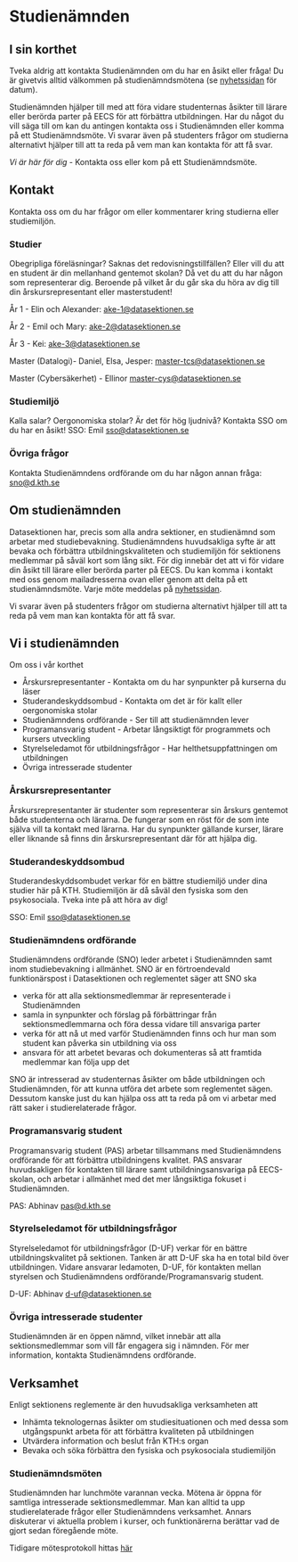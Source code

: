 # Studienämnden

## I sin korthet

Tveka aldrig att kontakta Studienämnden om du har en åsikt eller fråga!
Du är givetvis alltid välkommen på studienämndsmötena (se [nyhetssidan](/nyheter) för datum).

Studienämnden hjälper till med att föra vidare studenternas åsikter till lärare eller berörda parter på EECS för att förbättra utbildningen. Har du något du vill säga till om kan du antingen kontakta oss i Studienämnden eller komma på ett Studienämndsmöte. Vi svarar även på studenters frågor om studierna alternativt hjälper till att ta reda på vem man kan kontakta för att få svar.

*Vi är här för dig* - Kontakta oss eller kom på ett Studienämndsmöte.

## Kontakt

Kontakta oss om du har frågor om eller kommentarer kring studierna eller studiemiljön.

### Studier

Obegripliga föreläsningar? Saknas det redovisningstillfällen? Eller vill du att en student är din mellanhand gentemot skolan? Då vet du att du har någon som representerar dig. Beroende på vilket år du går ska du höra av dig till din årskursrepresentant eller masterstudent!

År 1 - Elin och Alexander: [ake-1@datasektionen.se](mailto:ake-1@datasektionen.se)

År 2 - Emil och Mary: [ake-2@datasektionen.se](mailto:ake-2@datasektionen.se)

År 3 - Kei: [ake-3@datasektionen.se](mailto:ake-3@datasektionen.se)

Master (Datalogi)- Daniel, Elsa, Jesper: [master-tcs@datasektionen.se](mailto:master-tcs@datasektionen.se)

Master (Cybersäkerhet) - Ellinor [master-cys@datasektionen.se](mailto:master-cys@datasektionen.se)


### Studiemiljö

Kalla salar? Oergonomiska stolar? Är det för hög ljudnivå? Kontakta SSO om du har en åsikt!
SSO: Emil [sso@datasektionen.se](mailto:sso@datasektionen.se)

### Övriga frågor

Kontakta Studienämndens ordförande om du har någon annan fråga: [sno@d.kth.se](mailto:sno@datasektionen.se)

## Om studienämnden

Datasektionen har, precis som alla andra sektioner, en studienämnd som arbetar med studiebevakning. Studienämndens huvudsakliga syfte är att bevaka och förbättra utbildningskvaliteten och studiemiljön för sektionens medlemmar på såväl kort som lång sikt.
För dig innebär det att vi för vidare din åsikt till lärare eller berörda parter på EECS. Du kan komma i kontakt med oss genom mailadresserna ovan eller genom att delta på ett studienämndsmöte. Varje möte meddelas på [nyhetssidan](/nyheter).

Vi svarar även på studenters frågor om studierna alternativt hjälper till att ta reda på vem man kan kontakta för att få svar.

## Vi i studienämnden

Om oss i vår korthet

* Årskursrepresentanter - Kontakta om du har synpunkter på kurserna du läser
* Studerandeskyddsombud - Kontakta om det är för kallt eller oergonomiska stolar
* Studienämndens ordförande - Ser till att studienämnden lever
* Programansvarig student - Arbetar långsiktigt för programmets och kursers utveckling
* Styrelseledamot för utbildningsfrågor - Har helthetsuppfattningen om utbildningen
* Övriga intresserade studenter

### Årskursrepresentanter
Årskursrepresentanter är studenter som representerar sin årskurs gentemot både studenterna och lärarna. De fungerar som en röst för de som inte själva vill ta kontakt med lärarna. Har du synpunkter gällande kurser, lärare eller liknande så finns din årskursrepresentant där för att hjälpa dig.

### Studerandeskyddsombud
Studerandeskyddsombudet verkar för en bättre studiemiljö under dina studier här på KTH. Studiemiljön är då såväl den fysiska som den psykosociala. Tveka inte på att höra av dig!

SSO: Emil [sso@datasektionen.se](mailto:sso@datasektionen.se)

### Studienämndens ordförande
Studienämndens ordförande (SNO) leder arbetet i Studienämnden samt inom studiebevakning i allmänhet. SNO är en förtroendevald funktionärspost i Datasektionen och reglementet säger att SNO ska

* verka för att alla sektionsmedlemmar är representerade i Studienämnden
* samla in synpunkter och förslag på förbättringar från sektionsmedlemmarna och föra dessa vidare till ansvariga parter
* verka för att nå ut med varför Studienämnden finns och hur man som student kan påverka sin utbildning via oss
* ansvara för att arbetet bevaras och dokumenteras så att framtida medlemmar kan följa upp det

SNO är intresserad av studenternas åsikter om både utbildningen och Studienämnden, för att kunna utföra det arbete som reglementet sägen. Dessutom kanske just du kan hjälpa oss att ta reda på om vi arbetar med rätt saker i studierelaterade frågor.

### Programansvarig student
Programansvarig student (PAS) arbetar tillsammans med Studienämndens ordförande för att förbättra utbildningens kvalitet. PAS ansvarar huvudsakligen för kontakten till lärare samt utbildningsansvariga på EECS-skolan, och arbetar i allmänhet med det mer långsiktiga fokuset i Studienämnden.

PAS: Abhinav [pas@d.kth.se](mailto:pas@datasektionen.se)

### Styrelseledamot för utbildningsfrågor
Styrelseledamot för utbildningsfrågor (D-UF) verkar för en bättre utbildningskvalitet på sektionen. Tanken är att D-UF ska ha en total bild över utbildningen. Vidare ansvarar ledamoten, D-UF, för kontakten mellan styrelsen och Studienämndens ordförande/Programansvarig student.

D-UF: Abhinav [d-uf@datasektionen.se](mailto:d-uf@datasektionen.se)

### Övriga intresserade studenter
Studienämnden är en öppen nämnd, vilket innebär att alla sektionsmedlemmar som vill får engagera sig i nämnden. För mer information, kontakta Studienämndens ordförande.

## Verksamhet
Enligt sektionens reglemente är den huvudsakliga verksamheten att

* Inhämta teknologernas åsikter om studiesituationen och med dessa som utgångspunkt arbeta för att förbättra kvaliteten på utbildningen
* Utvärdera information och beslut från KTH:s organ
* Bevaka och söka förbättra den fysiska och psykosociala studiemiljön

### Studienämndsmöten
Studienämnden har lunchmöte varannan vecka. Mötena är öppna för samtliga intresserade sektionsmedlemmar. Man kan alltid ta upp studierelaterade frågor eller Studienämndens verksamhet. Annars diskuterar vi aktuella problem i kurser, och funktionärerna berättar vad de gjort sedan föregående möte.

Tidigare mötesprotokoll hittas [här](https://drive.google.com/drive/folders/0B5oC_KdJBCU7amRQb3RFb3VQbzg)
